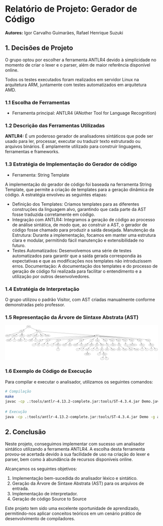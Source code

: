 # Relatório de Projeto: Gerador de Código

**Autores:** Igor Carvalho Guimarães, Rafael Henrique Suzuki

## 1. Decisões de Projeto

O grupo optou por escolher a ferramenta ANTLR4 devido à simplicidade no momento de criar o lexer e o parser, além de maior referência disponível online.

Todos os testes executados foram realizados em servidor Linux na arquitetura ARM, juntamente com testes automatizados em arquitetura AMD.

### 1.1 Escolha de Ferramentas

- Ferramenta principal: ANTLR4 (ANother Tool for Language Recognition)

### 1.2 Descrição das Ferramentas Utilizadas

**ANTLR4:** É um poderoso gerador de analisadores sintáticos que pode ser usado para ler, processar, executar ou traduzir texto estruturado ou arquivos binários. É amplamente utilizado para construir linguagens, ferramentas e frameworks.

### 1.3 Estratégia de Implementação do Gerador de código

- Ferramenta: String Template

A implementação do gerador de código foi baseada na ferramenta String Template, que permite a criação de templates para a geração dinâmica de código. A estratégia envolveu as seguintes etapas:

- Definição dos Templates: Criamos templates para as diferentes construções da linguagem alvo, garantindo que cada parte da AST fosse traduzida corretamente em código.
- Integração com ANTLR4: Integramos a geração de código ao processo de análise sintática, de modo que, ao construir a AST, o gerador de código fosse chamado para produzir a saída desejada.
Manutenção da Estrutura: Durante a implementação, focamos em manter uma estrutura clara e modular, permitindo fácil manutenção e extensibilidade no futuro.
- Testes Automatizados: Desenvolvemos uma série de testes automatizados para garantir que a saída gerada correspondia às expectativas e que as modificações nos templates não introduzissem erros.
Documentação: A documentação dos templates e do processo de geração de código foi realizada para facilitar o entendimento e a utilização por outros desenvolvedores.


### 1.4 Estratégia de Interpretação

O grupo utilizou o padrão Visitor, com AST criadas manualmente conforme demonstradas pelo professor.

### 1.5 Representação da Árvore de Sintaxe Abstrata (AST)

![Figura 1: Representação da AST após a execução do arquivo data.lan](https://github.com/locdown2311/compiladores-ufop/blob/914c1e6b224802d3f8e1e8756495f4c97e423ee2/src/output.png)



### 1.6 Exemplo de Código de Execução

Para compilar e executar o analisador, utilizamos os seguintes comandos:

```bash
# Compilação
make
javac -cp .:tools/antlr-4.13.2-complete.jar:tools/ST-4.3.4.jar Demo.java

# Execução
java -cp .:tools/antlr-4.13.2-complete.jar:tools/ST-4.3.4.jar Demo -g arquivotexto

```

## 2. Conclusão

Neste projeto, conseguimos implementar com sucesso um analisador sintático utilizando a ferramenta ANTLR4. A escolha desta ferramenta provou-se acertada devido à sua facilidade de uso na criação do lexer e parser, bem como à abundância de recursos disponíveis online.

Alcançamos os seguintes objetivos:

1. Implementação bem-sucedida do analisador léxico e sintático.
2. Geração da Árvore de Sintaxe Abstrata (AST) para os arquivos de entrada.
3. Implementação de interpretador.
4. Geração de código Source to Source

Este projeto tem sido uma excelente oportunidade de aprendizado, permitindo-nos aplicar conceitos teóricos em um cenário prático de desenvolvimento de compiladores.
